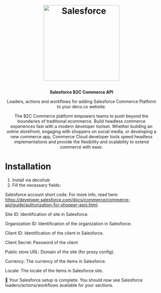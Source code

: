 <h1>
  <p align="center">
    <a href="https://salesforce.com/">
      <img alt="Salesforce" src="https://c1.sfdcstatic.com/content/dam/sfdc-docs/www/logos/logo-salesforce.svg" width="250" />
    </a>
  </p>
</h1>

<p align="center">
  <strong>
Salesforce B2C Commerce API
  </strong>
</p>
<p align="center">
  Loaders, actions and workflows for adding Salesforce Commerce Platform to your deco.cx website.
</p>

<p align="center">
The B2C Commerce platform empowers teams to push beyond the boundaries of traditional ecommerce. Build headless commerce experiences fast with a modern developer toolset. Whether building an online storefront, engaging with shoppers on social media, or developing a new commerce app, Commerce Cloud developer tools speed headless implementations and provide the flexibility and scalability to extend commerce with ease.

</p>

# Installation

1. Install via decohub
2. Fill the necessary fields:


Salesforce account short code. 
For more info, read here: https://developer.salesforce.com/docs/commerce/commerce-api/guide/authorization-for-shopper-apis.html.


Site ID:
Identification of site in Salesforce.

Organization ID:
Identification of the organization in Salesforce.

Client ID:
Identification of the client in Salesforce.

Client Secret:
Password of the client

Public store URL:
Domain of the site (for proxy config).

Currency:
The currency of the items in Salesforce.

Locale:
The locale of the items in Salesforce site.



🎉 Your Salesforce setup is complete. You should now see Salesforce
loaders/actions/workflows available for your sections.
